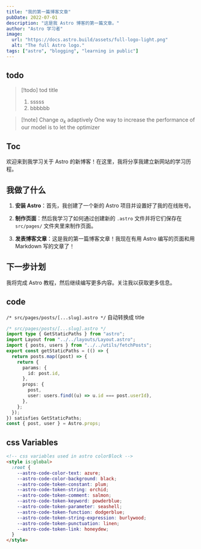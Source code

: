 ```yaml
---
title: "我的第一篇博客文章"
pubDate: 2022-07-01
description: "这是我 Astro 博客的第一篇文章。"
author: "Astro 学习者"
image:
  url: "https://docs.astro.build/assets/full-logo-light.png"
  alt: "The full Astro logo."
tags: ["astro", "blogging", "learning in public"]
---
```


## todo
> [!todo]  tod title
>1. sssss
>2. bbbbbb

> [!note] Change $\alpha_k$ adaptively
> One way to increase the performance of our model is to let the optimizer 

## Toc

欢迎来到我学习关于 Astro 的新博客！在这里，我将分享我建立新网站的学习历程。

## 我做了什么

1.  **安装 Astro**：首先，我创建了一个新的 Astro 项目并设置好了我的在线账号。

2.  **制作页面**：然后我学习了如何通过创建新的 `.astro` 文件并将它们保存在 `src/pages/` 文件夹里来制作页面。

3.  **发表博客文章**：这是我的第一篇博客文章！我现在有用 Astro 编写的页面和用 Markdown 写的文章了！

## 下一步计划

我将完成 Astro 教程，然后继续编写更多内容。关注我以获取更多信息。

## code

`/* src/pages/posts/[...slug].astro */` 自动转换成 title

```ts
/* src/pages/posts/[...slug].astro */
import type { GetStaticPaths } from "astro";
import Layout from "../../layouts/Layout.astro";
import { posts, users } from "../../utils/fetchPosts";
export const getStaticPaths = (() => {
  return posts.map((post) => {
    return {
      params: {
        id: post.id,
      },
      props: {
        post,
        user: users.find((u) => u.id === post.userId),
      },
    };
  });
}) satisfies GetStaticPaths;
const { post, user } = Astro.props;
```

## css Variables

```html
<!-- css variables used in astro colorBlock -->
<style is:global>
  :root {
    --astro-code-color-text: azure;
    --astro-code-color-background: black;
    --astro-code-token-constant: plum;
    --astro-code-token-string: orchid;
    --astro-code-token-comment: salmon;
    --astro-code-token-keyword: powderblue;
    --astro-code-token-parameter: seashell;
    --astro-code-token-function: dodgerblue;
    --astro-code-token-string-expression: burlywood;
    --astro-code-token-punctuation: linen;
    --astro-code-token-link: honeydew;
  }
</style>
```

